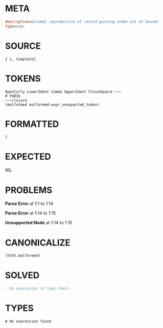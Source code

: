 # META
~~~ini
description=minimal reproduction of record parsing index out of bounds crash
type=expr
~~~
# SOURCE
~~~roc
{ i, Complete]
~~~
# TOKENS
~~~text
OpenCurly LowerIdent Comma UpperIdent CloseSquare ~~~
# PARSE
~~~clojure
(malformed malformed:expr_unexpected_token)
~~~
# FORMATTED
~~~roc
]
~~~
# EXPECTED
NIL
# PROBLEMS
**Parse Error**
at 1:1 to 1:14

**Parse Error**
at 1:14 to 1:15

**Unsupported Node**
at 1:14 to 1:15

# CANONICALIZE
~~~clojure
(Stmt.malformed)
~~~
# SOLVED
~~~clojure
; No expression to type check
~~~
# TYPES
~~~roc
# No expression found
~~~
